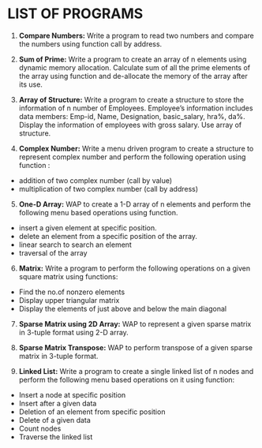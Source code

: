# LIST OF PROGRAMS

1. **Compare Numbers:** Write a program to read two numbers and compare the numbers using function call by address.

2. **Sum of Prime:** Write a program to create an array of n elements using dynamic memory allocation. 
Calculate sum of all the prime elements of the array using function and de-allocate 
the memory of the array after its use.

3. **Array of Structure:** Write a program to create a structure to store the information of n number of Employees. 
Employee’s information includes data members: Emp-id, Name, Designation, basic_salary, hra%, da%. 
Display the information of employees with gross salary. Use array of structure.

4. **Complex Number:** Write a menu driven program to create a structure to represent complex number and perform the following operation using function :
* addition of two complex number  (call by value)
* multiplication of two complex number (call by address)

5. **One-D Array:** WAP to create a 1-D array of n elements and perform the following menu based operations using function.
* insert a given element at specific position.
* delete an element from a specific position of the array.
* linear search to search an element
* traversal of the array

6. **Matrix:** Write a program to perform the following operations on a given square matrix using functions:
* Find the no.of nonzero elements
* Display upper triangular matrix
* Display the elements of just above and below the main diagonal

7. **Sparse Matrix using 2D Array:** WAP to represent a given sparse matrix in 3-tuple format using 2-D array.

8. **Sparse Matrix Transpose:** WAP to perform transpose of a given sparse matrix in 3-tuple format.

9. **Linked List:** Write a program to create a single linked list of n nodes and perform the following menu based operations on it using function:
* Insert a node at specific position 
* Insert after a given data
* Deletion of an element from specific position
* Delete of a given data  
* Count nodes
* Traverse the linked list
